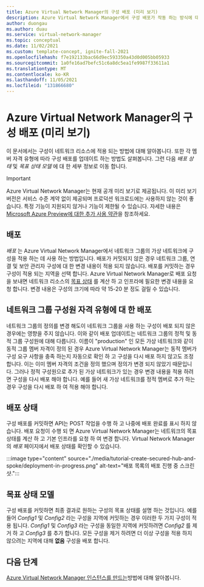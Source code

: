 ```yaml
---
title: Azure Virtual Network Manager의 구성 배포 (미리 보기)
description: Azure Virtual Network Manager에서 구성 배포가 작동 하는 방식에 대해 알아봅니다.
author: duongau
ms.author: duau
ms.service: virtual-network-manager
ms.topic: conceptual
ms.date: 11/02/2021
ms.custom: template-concept, ignite-fall-2021
ms.openlocfilehash: f7e192133bac66d9ec593350a43d0d005bb05933
ms.sourcegitcommit: 1a0fe16ad7befc51c6a8dc5ea1fe9987f33611a1
ms.translationtype: MT
ms.contentlocale: ko-KR
ms.lasthandoff: 11/05/2021
ms.locfileid: "131866680"
---
```

# <a name="configuration-deployments-in-azure-virtual-network-manager-preview"></a>Azure Virtual Network Manager의 구성 배포 (미리 보기)

이 문서에서는 구성이 네트워크 리소스에 적용 되는 방법에 대해 알아봅니다. 또한 각 멤버 자격 유형에 따라 구성 배포를 업데이트 하는 방법도 살펴봅니다. 그런 다음 *배포 상태* 및 *목표 상태 모델* 에 대 한 세부 정보로 이동 합니다.

> [!IMPORTANT]
> Azure Virtual Network Manager는 현재 공개 미리 보기로 제공됩니다.
> 이 미리 보기 버전은 서비스 수준 계약 없이 제공되며 프로덕션 워크로드에는 사용하지 않는 것이 좋습니다. 특정 기능이 지원되지 않거나 기능이 제한될 수 있습니다.
> 자세한 내용은 [Microsoft Azure Preview에 대한 추가 사용 약관](https://azure.microsoft.com/support/legal/preview-supplemental-terms/)을 참조하세요.

## <a name="deployment"></a>배포

*배포* 는 Azure Virtual Network Manager에서 네트워크 그룹의 가상 네트워크에 구성을 적용 하는 데 사용 하는 방법입니다. 배포가 커밋되지 않은 경우 네트워크 그룹, 연결 및 보안 관리자 구성에 대 한 변경 내용이 적용 되지 않습니다. 배포를 커밋하는 경우 구성이 적용 되는 지역을 선택 합니다. Azure Virtual Network Manager로 배포 요청을 보내면 네트워크 리소스의 [목표 상태](#goalstate) 를 계산 하 고 인프라에 필요한 변경 내용을 요청 합니다. 변경 내용은 구성의 크기에 따라 약 15-20 분 정도 걸릴 수 있습니다.

## <a name="deployment-against-network-group-membership-types"></a><a name="deployment"></a>네트워크 그룹 구성원 자격 유형에 대 한 배포

네트워크 그룹의 정의를 변경 해도이 네트워크 그룹을 사용 하는 구성이 배포 되지 않은 경우에는 영향을 주지 않습니다. 이와 같이 배포 업데이트는 네트워크 그룹의 정적 및 동적 그룹 구성원에 대해 다릅니다. 이름이 "production" 인 모든 가상 네트워크와 같이 동적 그룹 멤버 자격이 정의 된 경우 Azure Virtual Network Manager는 동적 멤버가 구성 요구 사항을 충족 하는지 자동으로 확인 하 고 구성을 다시 배포 하지 않고도 조정 합니다. 이는 이미 멤버 자격의 조건을 정의 했으며 정의가 변경 되지 않았기 때문입니다. 그러나 정적 구성원으로 추가 된 가상 네트워크가 있는 경우 변경 내용을 적용 하려면 구성을 다시 배포 해야 합니다. 예를 들어 새 가상 네트워크를 정적 멤버로 추가 하는 경우 구성을 다시 배포 하 여 적용 해야 합니다.

## <a name="deployment-status"></a>배포 상태

구성 배포를 커밋하면 API는 POST 작업을 수행 하 고 나중에 배포 완료를 표시 하지 않습니다. 배포 요청이 수행 되 면 Azure Virtual Network Manager는 네트워크의 목표 상태를 계산 하 고 기본 인프라를 요청 하 여 변경 합니다. Virtual Network Manager의 *배포* 페이지에서 배포 상태를 확인할 수 있습니다.

:::image type="content" source="./media/tutorial-create-secured-hub-and-spoke/deployment-in-progress.png" alt-text="배포 목록의 배포 진행 중 스크린샷.":::

## <a name="goal-state-model"></a><a name = "goalstate"></a> 목표 상태 모델

구성 배포를 커밋하면 최종 결과로 원하는 구성의 목표 상태를 설명 하는 것입니다. 예를 들어 *Config1* 및 *Config2* 라는 구성을 지역에 커밋하는 경우 이러한 두 가지 구성이 적용 됩니다. *Config1* 및 *Config3* 라는 구성을 동일한 지역에 커밋하려면 *Config2* 를 제거 하 고 *Config3* 를 추가 합니다. 모든 구성을 제거 하려면 더 이상 구성을 적용 하지 않으려는 지역에 대해 **없음** 구성을 배포 합니다.

## <a name="next-steps"></a>다음 단계

[Azure Virtual Network Manager 인스턴스를 만드는](create-virtual-network-manager-portal.md)방법에 대해 알아봅니다.

